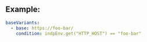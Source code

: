 ## Example:

```yml
baseVariants:
  - base: https://foo-bar/
    condition: indpEnv.get("HTTP_HOST") == "foo-bar"
```